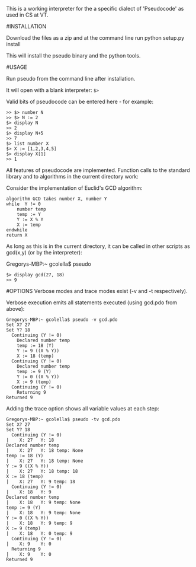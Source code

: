 This is a working interpreter for the a specific dialect of 'Pseudocode' as used in CS at VT.


#INSTALLATION

Download the files as a zip and at the command line run 
python setup.py install

This will install the pseudo binary and the python tools.


#USAGE

Run pseudo from the command line after installation.

It will open with a blank interpreter:
`$>` 

Valid bits of pseudocode can be entered here - for example:

    >> $> number N
    >> $> N := 2
    $> display N
    >> 2
    $> display N+5
    >> 7
    $> list number X
    $> X := [1,2,3,4,5]
    $> display X[1]
    >> 1

All features of pseudocode are implemented. Function calls to the standard library and to algorithms in the current directory work:

Consider the implementation of Euclid's GCD algorithm:

    algorithm GCD takes number X, number Y
    while  Y != 0
    	number temp
    	temp := Y
    	Y := X % Y
    	X := temp 
    endwhile
    return X

As long as this is in the current directory, it can be called in other scripts as gcd(x,y) (or by the interpreter):

Gregorys-MBP:~ gcolella$ pseudo

    $> display gcd(27, 18)
    >> 9



#OPTIONS
Verbose modes and trace modes exist (-v and -t respectively).

Verbose execution emits all statements executed (using gcd.pdo from above):

    Gregorys-MBP:~ gcolella$ pseudo -v gcd.pdo
    Set X? 27
    Set Y? 18
      Continuing (Y != 0)                                                      
        Declared number temp                                                   
        temp := 18 (Y)                                                         
        Y := 9 ((X % Y))                                                       
        X := 18 (temp)                                                         
      Continuing (Y != 0)                                                      
        Declared number temp                                                   
        temp := 9 (Y)                                                          
        Y := 0 ((X % Y))                                                       
        X := 9 (temp)                                                          
      Continuing (Y != 0)                                                      
        Returning 9                                                              
    Returned 9


Adding the trace option shows all variable values at each step:

    Gregorys-MBP:~ gcolella$ pseudo -tv gcd.pdo
    Set X? 27
    Set Y? 18
      Continuing (Y != 0)                                                      |	X: 27	Y: 18
    Declared number temp                                                       |	X: 27	Y: 18 temp: None
    temp := 18 (Y)                                                             |	X: 27	Y: 18 temp: None
    Y := 9 ((X % Y))                                                           |	X: 27	Y: 18 temp: 18
    X := 18 (temp)                                                             |	X: 27	Y: 9 temp: 18
      Continuing (Y != 0)                                                      |	X: 18	Y: 9
    Declared number temp                                                       |	X: 18	Y: 9 temp: None
    temp := 9 (Y)                                                              |	X: 18	Y: 9 temp: None
    Y := 0 ((X % Y))                                                           |	X: 18	Y: 9 temp: 9
    X := 9 (temp)                                                              |	X: 18	Y: 0 temp: 9
      Continuing (Y != 0)                                                      |	X: 9	Y: 0
      Returning 9                                                              |	X: 9	Y: 0
    Returned 9




